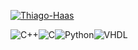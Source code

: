 [![Thiago-Haas](https://github-readme-stats.vercel.app/api/top-langs/?username=Thiago-Haas&hide=html&layout=compact&theme=dark)](https://github.com/Thiago-Haas/)

![C++](https://img.shields.io/badge/-C++-333333?style=flat&logo=C%2B%2B&logoColor=00599C)![C](https://img.shields.io/badge/-C-333333?style=flat&logo=C&logoColor=00599C)![Python](https://img.shields.io/badge/-Python-333333?style=flat&logo=Python&logoColor=00599C)![VHDL](https://img.shields.io/badge/-VHDL-333333?style=flat&logo=VHDL&logoColor=00599C)
